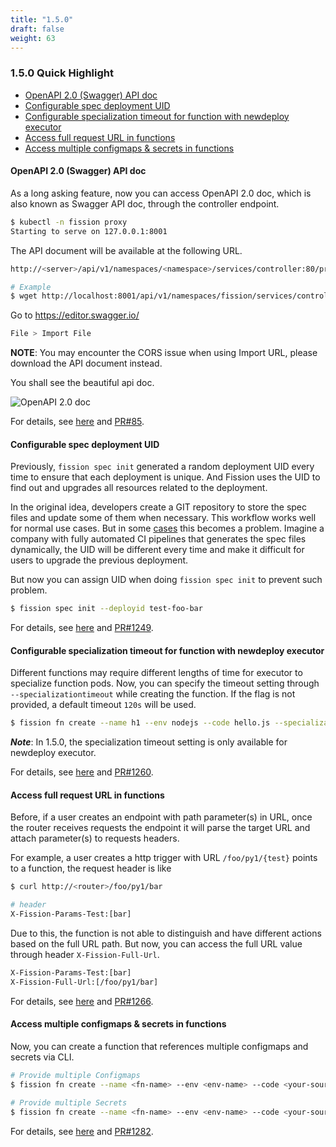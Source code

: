 ```yaml
---
title: "1.5.0"
draft: false
weight: 63
---
```


### 1.5.0 Quick Highlight

* [OpenAPI 2.0 (Swagger) API doc](#openapi-2-0-swagger-api-doc)
* [Configurable spec deployment UID](#configurable-spec-deployment-uid)
* [Configurable specialization timeout for function with newdeploy executor](#configurable-specialization-timeout-for-function-with-newdeploy-executor)
* [Access full request URL in functions](#access-full-request-url-in-functions)
* [Access multiple configmaps & secrets in functions](#go-module-support-for-go-environment)

#### OpenAPI 2.0 (Swagger) API doc  

As a long asking feature, now you can access OpenAPI 2.0 doc, which is also known as Swagger API doc, through the controller endpoint.   

```bash
$ kubectl -n fission proxy
Starting to serve on 127.0.0.1:8001
```

The API document will be available at the following URL.

```bash
http://<server>/api/v1/namespaces/<namespace>/services/controller:80/proxy/v2/apidocs.json

# Example
$ wget http://localhost:8001/api/v1/namespaces/fission/services/controller:80/proxy/v2/apidocs.json
```

Go to https://editor.swagger.io/ 

```bash
File > Import File 
```

**NOTE**: You may encounter the CORS issue when using Import URL, please download the API document instead.

You shall see the beautiful api doc.

![OpenAPI 2.0 doc](../assets/1.5.0/openapi.png)

For details, see [here](https://github.com/fission/fission/issues/1245) and [PR#85](https://github.com/fission/fission/pull/85).

#### Configurable spec deployment UID 

Previously, `fission spec init` generated a random deployment UID every time to ensure that each
deployment is unique. And Fission uses the UID to find out and upgrades all resources related to the deployment. 

In the original idea, developers create a GIT repository to store the spec files and update some of them when necessary. 
This workflow works well for normal use cases. But in some [cases](https://github.com/fission/fission/issues/1232#issuecomment-511289934)
this becomes a problem. 
Imagine a company with fully automated CI pipelines that generates the spec files dynamically, 
the UID will be different every time and make it difficult for users to upgrade the previous deployment. 
 
But now you can assign UID when doing `fission spec init` to prevent such problem. 

```bash
$ fission spec init --deployid test-foo-bar
```

For details, see [here](https://github.com/fission/fission/issues/1232) and [PR#1249](https://github.com/fission/fission/pull/1249).

#### Configurable specialization timeout for function with newdeploy executor

Different functions may require different lengths of time for executor to specialize function pods. Now, you can specify the timeout setting
through `--specializationtimeout` while creating the function. If the flag is not provided, a default timeout `120s` will be used.

```bash
$ fission fn create --name h1 --env nodejs --code hello.js --specializationtimeout 100 --executor newdeploy 
```

***Note***: In 1.5.0, the specialization timeout setting is only available for newdeploy executor.

For details, see [here](https://github.com/fission/fission/issues/1213) and [PR#1260](https://github.com/fission/fission/pull/1260).

#### Access full request URL in functions

Before, if a user creates an endpoint with path parameter(s) in URL, once the router receives requests the endpoint it will
parse the target URL and attach parameter(s) to requests headers. 

For example, a user creates a http trigger with URL `/foo/py1/{test}` points to a function, the request header is like

```bash
$ curl http://<router>/foo/py1/bar

# header
X-Fission-Params-Test:[bar]
```

Due to this, the function is not able to distinguish and have different actions based on the full URL path. 
But now, you can access the full URL value through header `X-Fission-Full-Url`.

```bash
X-Fission-Params-Test:[bar]
X-Fission-Full-Url:[/foo/py1/bar]
```

For details, see [here](https://github.com/fission/fission/issues/1153) and [PR#1266](https://github.com/fission/fission/pull/1266).

#### Access multiple configmaps & secrets in functions

Now, you can create a function that references multiple configmaps and secrets via CLI.

```bash
# Provide multiple Configmaps
$ fission fn create --name <fn-name> --env <env-name> --code <your-source> --configmap <configmap-one> --configmap <configmap-two>

# Provide multiple Secrets
$ fission fn create --name <fn-name> --env <env-name> --code <your-source> --secret <secret-one> --secret <secret-two>
```

For details, see [here](https://github.com/fission/fission/issues/1055) and [PR#1282](https://github.com/fission/fission/pull/1282).
